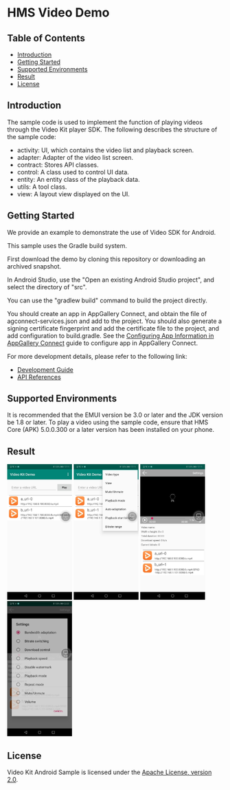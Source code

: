 # HMS Video Demo

## Table of Contents

 * [Introduction](#Introduction)
 * [Getting Started](#Getting-Started)
 * [Supported Environments](#Supported-Environments)
 * [Result](#Result)
 * [License](#License)

## Introduction
The sample code is used to implement the function of playing videos through the Video Kit player SDK.
The following describes the structure of the sample code:

  - activity:   UI, which contains the video list and playback screen.
  - adapter:    Adapter of the video list screen.
  - contract:   Stores API classes.
  - control:    A class used to control UI data.
  - entity:     An entity class of the playback data.
  - utils:      A tool class.
  - view:       A layout view displayed on the UI.

## Getting Started
We provide an example to demonstrate the use of Video SDK for Android.

This sample uses the Gradle build system.

First download the demo by cloning this repository or downloading an archived snapshot.

In Android Studio, use the "Open an existing Android Studio project", and select the directory of "src".

You can use the "gradlew build" command to build the project directly.

You should create an app in AppGallery Connect, and obtain the file of agconnect-services.json and add to the project. You should also generate a signing certificate fingerprint  and add the certificate file to the project, and add configuration to build.gradle. See the [Configuring App Information in AppGallery Connect](https://developer.huawei.com/consumer/en/doc/development/HMSCore-Guides/config-agc-0000001050738427) guide to configure app in AppGallery Connect.

For more development details, please refer to the following link:

- [Development Guide](https://developer.huawei.com/consumer/en/doc/development/HMSCore-Guides-V5/introduction-0000001050439577-V5)
- [API References](https://developer.huawei.com/consumer/en/doc/development/HMSCore-References-V5/overview-0000001050439393-V5)

## Supported Environments
   It is recommended that the EMUI version be 3.0 or later and the JDK version be 1.8 or later.
To play a video using the sample code, ensure that HMS Core (APK) 5.0.0.300 or a later version has been installed on your phone.

## Result
   <img src="result_1.jpg" width = 30% height = 30%>
   <img src="result_2.jpg" width = 30% height = 30%>
   <img src="result_3.jpg" width = 30% height = 30%>
   <img src="result_4.jpg" width = 30% height = 30%>

## License
   Video Kit Android Sample is licensed under the [Apache License, version 2.0](http://www.apache.org/licenses/LICENSE-2.0).

